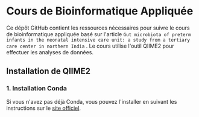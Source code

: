 # Cours de Bioinformatique Appliquée
Ce dépôt GitHub contient les ressources nécessaires pour suivre le cours de bioinformatique appliquée basé sur l'article `Gut microbiota of preterm infants in the neonatal intensive care unit: a study from a tertiary care center in northern India` . Le cours utilise l'outil QIIME2 pour effectuer les analyses de données.
## Installation de QIIME2
### 1. Installation Conda
 Si vous n'avez pas déjà Conda, vous pouvez l'installer en suivant les instructions sur le [site officiel](https://gist.github.com/kauffmanes/5e74916617f9993bc3479f401dfec7da).
